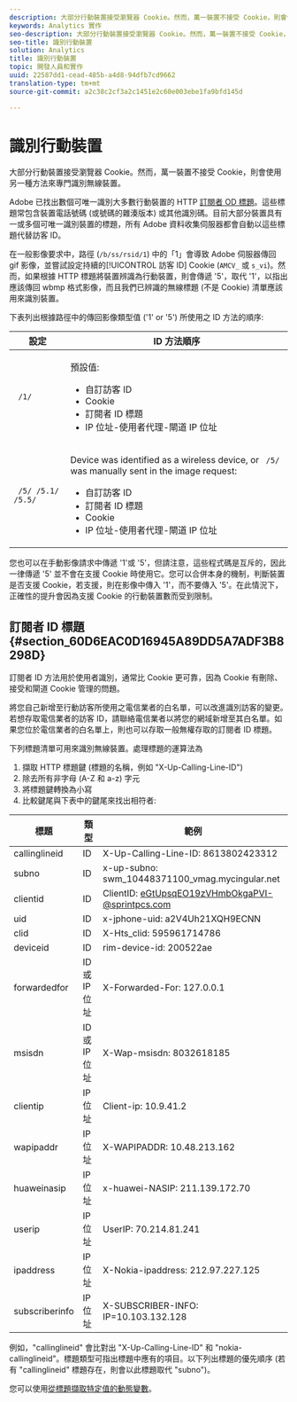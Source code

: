 ```yaml
---
description: 大部分行動裝置接受瀏覽器 Cookie。然而，萬一裝置不接受 Cookie，則會使用另一種方法來專門識別無線裝置。
keywords: Analytics 實作
seo-description: 大部分行動裝置接受瀏覽器 Cookie。然而，萬一裝置不接受 Cookie，則會使用另一種方法來專門識別無線裝置。
seo-title: 識別行動裝置
solution: Analytics
title: 識別行動裝置
topic: 開發人員和實作
uuid: 22587dd1-cead-485b-a4d8-94dfb7cd9662
translation-type: tm+mt
source-git-commit: a2c38c2cf3a2c1451e2c60e003ebe1fa9bfd145d

---
```



# 識別行動裝置

大部分行動裝置接受瀏覽器 Cookie。然而，萬一裝置不接受 Cookie，則會使用另一種方法來專門識別無線裝置。

Adobe 已找出數個可唯一識別大多數行動裝置的 HTTP [訂閱者 OD 標題](../../../implement/js-implementation/c-unique-visitors/visid-mobile.md#section_60D6EAC0D16945A89DD5A7ADF3B8298D)。這些標題常包含裝置電話號碼 (或號碼的雜湊版本) 或其他識別碼。目前大部分裝置具有一或多個可唯一識別裝置的標題，所有 Adobe 資料收集伺服器都會自動以這些標題代替訪客 ID。

在一般影像要求中，路徑 (`/b/ss/rsid/1`) 中的「1」會導致 Adobe 伺服器傳回 gif 影像，並嘗試設定持續的[!UICONTROL 訪客 ID] Cookie (`AMCV_` 或 `s_vi`)。然而，如果根據 HTTP 標題將裝置辨識為行動裝置，則會傳遞 '5'，取代 '1'，以指出應該傳回 wbmp 格式影像，而且我們已辨識的無線標題 (不是 Cookie) 清單應該用來識別裝置。

下表列出根據路徑中的傳回影像類型值 ('1' or '5') 所使用之 ID 方法的順序:

<table id="table_07B0E55D5DAA4552A5CBC6937D47A857"> 
 <thead> 
  <tr> 
   <th colname="col1" class="entry"> 設定 </th> 
   <th colname="col2" class="entry"> ID 方法順序 </th> 
  </tr> 
 </thead>
 <tbody> 
  <tr> 
   <td colname="col1"> <code> /1/</code> </td> 
   <td colname="col2"> <p>預設值: </p> 
    <ul id="ul_E37E9919658A492C92187BAA18D33AB6"> 
     <li id="li_1A9E39C7CFB24C68AA07C8E85D33A858">自訂訪客 ID </li> 
     <li id="li_0DC8D17828C848BEB614C6E47C090064">Cookie </li> 
     <li id="li_52706792FAD14F459266E3A672F92EA1">訂閱者 ID 標題 </li> 
     <li id="li_ECAD713D22314338BB5C92167DC0BB02"> IP 位址-使用者代理-閘道 IP 位址 </li> 
    </ul> </td> 
  </tr> 
  <tr> 
   <td colname="col1"> <code> /5/ /5.1/ /5.5/</code> </td> 
   <td colname="col2"> <p>Device was identified as a wireless device, or <code> /5/</code> was manually sent in the image request: </p> 
    <ul id="ul_624BEDFA3E1243CF9B42081D8B8EFFFB"> 
     <li id="li_D65761D23B684DB59BC23E92C9098122">自訂訪客 ID </li> 
     <li id="li_ADBA806B74CA43EFA8612301E06106C6">訂閱者 ID 標題 </li> 
     <li id="li_79DFD0DEAA1242C09A03E8134A40F799">Cookie </li> 
     <li id="li_A462B9120FC6443480D62F37D456747E">IP 位址-使用者代理-閘道 IP 位址 </li> 
    </ul> </td> 
  </tr> 
 </tbody> 
</table>

您也可以在手動影像請求中傳遞 '1'或 '5'，但請注意，這些程式碼是互斥的，因此一律傳遞 '5' 並不會在支援 Cookie 時使用它。您可以合併本身的機制，判斷裝置是否支援 Cookie，若支援，則在影像中傳入 '1'，而不要傳入 '5'。在此情況下，正確性的提升會因為支援 Cookie 的行動裝置數而受到限制。

## 訂閱者 ID 標題 {#section_60D6EAC0D16945A89DD5A7ADF3B8298D}

訂閱者 ID 方法用於使用者識別，通常比 Cookie 更可靠，因為 Cookie 有刪除、接受和閘道 Cookie 管理的問題。

將您自己新增至行動訪客所使用之電信業者的白名單，可以改進識別訪客的變更。若想存取電信業者的訪客 ID，請聯絡電信業者以將您的網域新增至其白名單。如果您位於電信業者的白名單上，則也可以存取一般無權存取的訂閱者 ID 標題。

下列標題清單可用來識別無線裝置。處理標題的運算法為

1. 擷取 HTTP 標題鍵 (標題的名稱，例如 "X-Up-Calling-Line-ID")
1. 除去所有非字母 (A-Z 和 a-z) 字元
1. 將標題鍵轉換為小寫
1. 比較鍵尾與下表中的鍵尾來找出相符者:

| 標題 | 類型 | 範例 |
|---|---|---|
| callinglineid | ID | X-Up-Calling-Line-ID: 8613802423312 |
| subno | ID | x-up-subno: swm_10448371100_vmag.mycingular.net |
| clientid | ID | ClientID: eGtUpsqEO19zVHmbOkgaPVI-@sprintpcs.com |
| uid | ID | x-jphone-uid: a2V4Uh21XQH9ECNN |
| clid | ID | X-Hts_clid: 595961714786 |
| deviceid | ID | rim-device-id: 200522ae |
| forwardedfor | ID 或 IP 位址 | X-Forwarded-For: 127.0.0.1 |
| msisdn | ID 或 IP 位址 | X-Wap-msisdn: 8032618185 |
| clientip | IP 位址 | Client-ip: 10.9.41.2 |
| wapipaddr | IP 位址 | X-WAPIPADDR: 10.48.213.162 |
| huaweinasip | IP 位址 | x-huawei-NASIP: 211.139.172.70 |
| userip | IP 位址 | UserIP: 70.214.81.241 |
| ipaddress | IP 位址 | X-Nokia-ipaddress: 212.97.227.125 |
| subscriberinfo | IP 位址 | X-SUBSCRIBER-INFO: IP=10.103.132.128 |

例如，"callinglineid" 會比對出 "X-Up-Calling-Line-ID" 和 "nokia-callinglineid"。標題類型可指出標題中應有的項目。以下列出標題的優先順序 (若有 "callinglineid" 標題存在，則會以此標題取代 "subno")。

您可以使用[從標題擷取特定值的動態變數](../../../implement/js-implementation/c-variables/dynvars-overview.md#concept_B016789733A94070A9EAB209EEC05262)。
